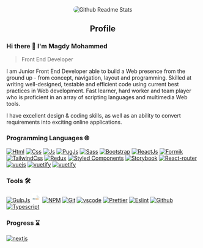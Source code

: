 <!-- https://static.vecteezy.com/system/resources/previews/000/597/032/non_2x/infinity-design-vector.jpg
// https://cdn2.vectorstock.com/i/thumb-large/98/46/panda-holding-bamboo-vector-37509846.jpg
--> 
<p align="center">
 <img src="https://static.vecteezy.com/system/resources/previews/000/597/032/non_2x/infinity-design-vector.jpg" width="50" height="50" style="border-radius: 100px" align="center" alt="Github Readme Stats" />
 <h2 align="center">Profile</h2>
</p>

### Hi there 👋 I'm Magdy Mohammed
> Front End Developer


<div>
 <p>
I am Junior Front End Developer able to build a Web presence from the ground up - from concept, navigation, layout and programming. Skilled at writing well-designed, testable and efficient code using current best practices in Web development. Fast learner, hard worker and team player who is proficient in an array of scripting languages and multimedia Web tools.

I have excellent design & coding skills, as well as an ability to convert requirements into exciting online applications.
</p>
</div>

### Programming Languages 🌐

 [<img src="https://image.pngaaa.com/975/4178975-middle.png" alt="Html" width="24">](https://www.w3schools.com/html/)  [<img src="https://image.pngaaa.com/986/4178986-middle.png" alt="Css" width="24">](https://www.w3schools.com/css/)  [<img src="https://www.freepnglogos.com/uploads/javascript-png/js-logo-on-yellow-11.png" alt="Js" width="24">](https://www.w3schools.com/js/default.asp)  [<img src="https://camo.githubusercontent.com/2eb688a747805c9acd144faf728c8a30f86fc4ca5fb39e6528232f0372151364/68747470733a2f2f63646e2e7261776769742e636f6d2f7075676a732f7075672d6c6f676f2f656563343336636565386664396431373236643738333963626539396431663639343639326330632f5356472f7075672d66696e616c2d6c6f676f2d5f2d636f6c6f75722d3132382e737667" alt="PugJs" width="24">](https://pugjs.org/api/getting-started.html)  [<img src="https://img.icons8.com/color/48/000000/sass.png" alt="Sass" width="24">](https://sass-lang.com/)  [<img src="https://getbootstrap.com/docs/5.3/assets/brand/bootstrap-logo-shadow.png" alt="Bootstrap" width="24">](https://getbootstrap.com/) [<img src="https://img.icons8.com/color/48/000000/react-native.png" alt="ReactJs" width="24">](https://reactjs.org/)  [<img src="https://img.stackshare.io/service/8846/preview.png" alt="Formik" width="24">](https://formik.org/)  [<img src="https://iconape.com/wp-content/png_logo_vector/tailwind-css-logo.png" alt="TailwindCss" width="24">](https://tailwindcss.com/) [<img src="https://redux.js.org/img/redux.svg" alt="Redux" width="24">](https://redux.js.org/) [<img src="https://avatars.githubusercontent.com/u/20658825?s=60&v=4" alt="Styled Components" width="24">](https://styled-components.com/) [<img src="https://avatars.githubusercontent.com/u/22632046?s=60&v=4" alt="Storybook" width="24">](https://storybook.js.org/) [<img src="https://www.svgrepo.com/show/354262/react-router.svg" alt="React-router" width="24">](https://reactrouter.com) [<img src="https://www.svgrepo.com/show/493625/vue-vuejs-javascript-js-framework.svg" alt="vuejs" width="24">](https://vuejs.org/) [<img src="https://cdn.vuetifyjs.com/docs/images/brand-kit/v-logo.svg" alt="vuetify" width="24">](https://vuetifyjs.com/en/) [<img src="https://vee-validate.logaretm.com/v4/logo.png" alt="vuetify" width="24">](https://vee-validate.logaretm.com/v4/)
 
### Tools 🛠️

[<img src="https://raw.githubusercontent.com/gulpjs/artwork/master/gulp-2x.png" alt="GulpJs" width="24">](https://gulpjs.com/) [<img src="https://raw.githubusercontent.com/github/explore/80688e429a7d4ef2fca1e82350fe8e3517d3494d/topics/mysql/mysql.png" alt="mysql" width="24">](https://www.mysql.com/)   [<img src="https://static.npmjs.com/338e4905a2684ca96e08c7780fc68412.png" alt="NPM" width="24">](https://www.npmjs.com/) [<img src="https://img.icons8.com/color/50/000000/git.png" alt="Git" width="24">](https://git-scm.com/) [<img src="https://upload.wikimedia.org/wikipedia/commons/thumb/2/2d/Visual_Studio_Code_1.18_icon.svg/1200px-Visual_Studio_Code_1.18_icon.svg.png" alt="vscode" width="24">](https://code.visualstudio.com/) [<img src="https://prettier.io/icon.png" alt="Prettier" width="24">](https://prettier.io/)  [<img src="https://d33wubrfki0l68.cloudfront.net/204482ca413433c80cd14fe369e2181dd97a2a40/092e2/assets/img/logo.svg" alt="Eslint" width="24">](https://eslint.org/)  [<img src="https://image.pngaaa.com/230/1633230-middle.png" alt="Github" width="24">](https://github.com/)
[<img src="https://iconape.com/wp-content/files/mc/370910/svg/370910.svg" alt="Typescript" width="40" height="40">](https://www.gatsbyjs.com/)

### Progress ⌛
[<img src="https://seeklogo.com/images/N/next-js-logo-8FCFF51DD2-seeklogo.com.png" alt="nextjs" width="24">](https://nextjs.org/)
<!--
[<img src="https://cdn.icon-icons.com/icons2/2415/PNG/512/typescript_original_logo_icon_146317.png" alt="Typescript" width="24">](https://www.typescriptlang.org/)
&nbsp;&nbsp;&nbsp;[<img src="https://nodejs.org/static/images/logo.svg" alt="NodeJs">](https://nodejs.org/en/)
-->

<!--
### Github Repos

[![ReadMe Card](https://github-readme-stats.vercel.app/api/pin/?username=anandmainali&repo=PackageTemplate&show_owner=true)](https://github.com/anandmainali/PackageTemplate)
[![ReadMe Card](https://github-readme-stats.vercel.app/api/pin/?username=anandmainali&repo=Foods-Ecommerce&show_owner=true)](https://github.com/anandmainali/Foods-Ecommerce)

<h3> 🤝🏻 Connect with Me </h3>

<p align="center">

<a href="https://www.anandmainali.com.np" target="_blank"><img alt="Website" src="https://img.shields.io/badge/Website-www.anandmainali.com.np-blue?style=flat&logo=google-chrome"></a>

<a href="https://www.facebook.com/people/Magdy-Mohammed/100002594931715/" target="_blank"><img alt="Facebook" src="https://img.shields.io/badge/LinkedIn-@anandmainali-blue?style=flat&logo=linkedin"></a>
<a href="https://stackoverflow.com/users/8519896/anand-mainali?tab=profile" target="_blank"><img alt="Stack Overflow" src="https://img.shields.io/badge/Stackoverflow-Anand%20Mainali-blue?style=flat&logo=stackoverflow"></a>
<a href="mailto:anandmainali5@gmail.com"><img alt="Email" src="https://img.shields.io/badge/Email-anandmainali5@gmail.com-blue?style=flat&logo=gmail"></a>
</p>


⭐️ From [@anandmainali](https://github.com/anandmainali)
-->
